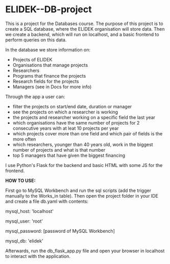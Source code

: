 # ELIDEK--DB-project
This is a project for the Databases course. The purpose of this project is to create a SQL database, where the ELIDEK organisation will store data. Then we create a backend, which will run on localhost, and a basic frontend to perform queries on this data.

In the database we store information on:
- Projects of ELIDEK
- Organisations that manage projects
- Researchers
- Programs that finance the projects
- Research fields for the projects
- Managers
(see in Docs for more info)

Through the app a user can:

- filter the projects on start/end date, duration or manager
- see the projects on which a researcher is working
- the projects and researcher working on a specific field the last year
- which organisations have the same number of projects for 2 consecutive years with at leat 10 projects per year
- which projects cover more than one field and which pair of fields is the more often
- which researchers, younger than 40 years old, work in the biggest number of projects and what is that number
- top 5 managers that have given the biggest financing

I use Python's Flask for the backend and basic HTML with some JS for the frontend.

  **HOW TO USE:**
  
First go to MySQL Workbench and run the sql scripts (add the trigger manually to the Works_in table).
Then open the project folder in your IDE and create a file db.yaml with contents:

mysql_host: 'localhost'

mysql_user: 'root'

mysql_password: [password of MySQL Workbench]

mysql_db: 'elidek'


Afterwards, run the db_flask_app.py file and open your browser in localhost to interact with the application.
